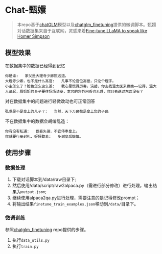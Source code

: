 # Chat-甄嬛
 
> 本repo基于[chatGLM](https://github.com/THUDM/ChatGLM-6B)模型以及[chatglm_finetuning](https://github.com/ssbuild/chatglm_finetuning)提供的微调脚本。甄嬛对话数据集来自于互联网，灵感来着[Fine-tune LLaMA to speak like Homer Simpson](https://replicate.com/blog/fine-tune-llama-to-speak-like-homer-simpson)

## 模型效果

在数据集中的数据已经得到记忆

```
你是谁:   家父是大理寺少卿甄远道。
大理寺少卿，也不是什么高官:   凡事不论官位高低，只论个理字。
小主怎么了？脸色怎么这么差:   我心里慌得厉害。浣碧，你去找温太医来瞧瞧——记得，温大人请起，眉姐姐的身子要往场场请安，本宫的宫外用香也无碍，你且去送过东西没有？
```

对在数据集中的问题进行轻微改动也可正常回答

```
弘曕是不是皇上的儿子？:   当然，天下万民都是皇上您的子民
```

不在数据集中的数据会胡编乱造：

```
你有没有私通:   臣妾失德，不宜侍奉皇上。
你就要行册封礼，好好歇着:   多谢皇后娘娘。
```

## 使用步骤
### 数据处理
1. 下载对话脚本到/data/raw目录下;
2. 然后使用/data/script/raw2alpaca.py（需进行部分修改）进行处理，输出结果为`output.json`;
3. 继续使用alpaca2qa.py进行处理，需要注意的是记得修改prompt；
4. 将输出结果`finetune_train_examples.json`移动到`/data/`目录下。

### 微调训练
参照[chatglm_finetuning](https://github.com/ssbuild/chatglm_finetuning) repo提供的步骤。
1. 执行`data_utils.py`
2. 执行`train.py`
